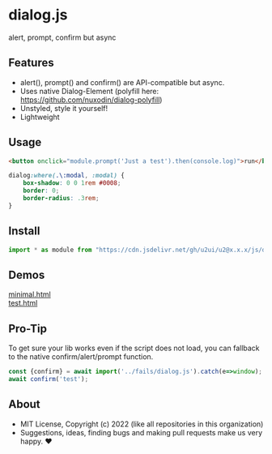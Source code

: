 # dialog.js
alert, prompt, confirm but async

## Features

- alert(), prompt() and confirm() are API-compatible but async.
- Uses native Dialog-Element (polyfill here: https://github.com/nuxodin/dialog-polyfill)
- Unstyled, style it yourself!
- Lightweight

## Usage

```html
<button onclick="module.prompt('Just a test').then(console.log)">run</button>
```

```css
dialog:where(.\:modal, :modal) {
    box-shadow: 0 0 1rem #0008;
    border: 0;
    border-radius: .3rem;
}
```

## Install

```js
import * as module from "https://cdn.jsdelivr.net/gh/u2ui/u2@x.x.x/js/dialog/dialog.min.js"
```

## Demos

[minimal.html](http://gcdn.li/u2ui/u2@main/js/dialog/tests/minimal.html)  
[test.html](http://gcdn.li/u2ui/u2@main/js/dialog/tests/test.html)  

## Pro-Tip

To get sure your lib works even if the script does not load, you can fallback to the native confirm/alert/prompt function.

```js
const {confirm} = await import('../fails/dialog.js').catch(e=>window);
await confirm('test');
```

## About

- MIT License, Copyright (c) 2022 <u2> (like all repositories in this organization) <br>
- Suggestions, ideas, finding bugs and making pull requests make us very happy. ♥

